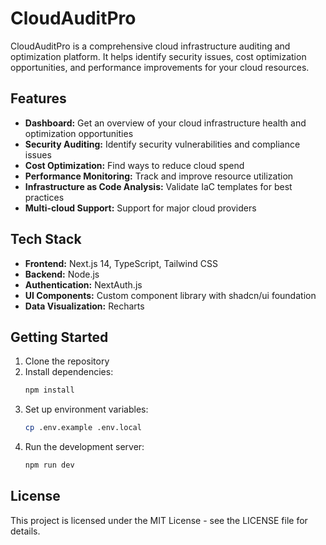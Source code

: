 # CloudAuditPro

CloudAuditPro is a comprehensive cloud infrastructure auditing and optimization platform. It helps identify security issues, cost optimization opportunities, and performance improvements for your cloud resources.

## Features

- **Dashboard:** Get an overview of your cloud infrastructure health and optimization opportunities
- **Security Auditing:** Identify security vulnerabilities and compliance issues
- **Cost Optimization:** Find ways to reduce cloud spend
- **Performance Monitoring:** Track and improve resource utilization
- **Infrastructure as Code Analysis:** Validate IaC templates for best practices
- **Multi-cloud Support:** Support for major cloud providers

## Tech Stack

- **Frontend:** Next.js 14, TypeScript, Tailwind CSS
- **Backend:** Node.js
- **Authentication:** NextAuth.js
- **UI Components:** Custom component library with shadcn/ui foundation
- **Data Visualization:** Recharts

## Getting Started

1. Clone the repository
2. Install dependencies:
   ```bash
   npm install
   ```
3. Set up environment variables:
   ```bash
   cp .env.example .env.local
   ```
4. Run the development server:
   ```bash
   npm run dev
   ```

## License

This project is licensed under the MIT License - see the LICENSE file for details.
